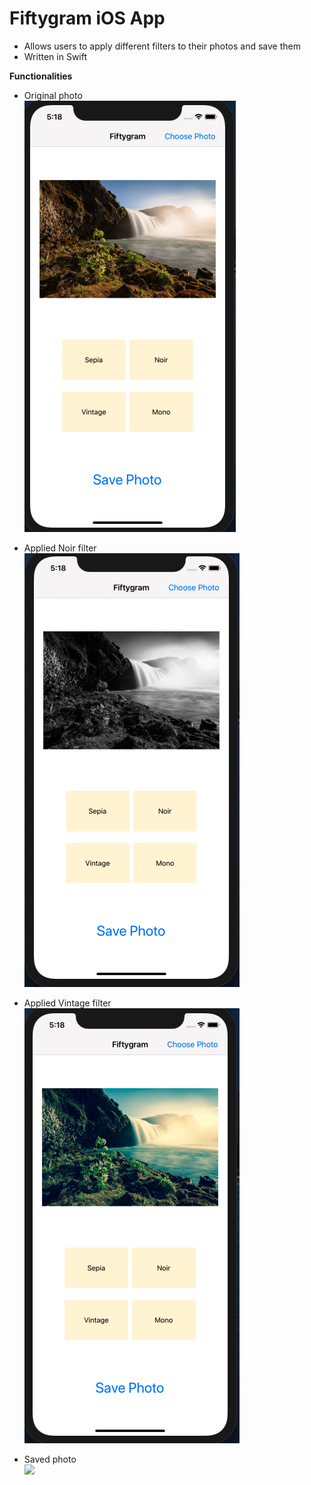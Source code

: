 # Fiftygram iOS App
- Allows users to apply different filters to their photos and save them
- Written in Swift 

<b>Functionalities</b></br>
- Original photo </br>
![](Screenshots/Original.png) 

- Applied Noir filter</br>
![](Screenshots/Applied%20Filter%201.png)

- Applied Vintage filter</br>
![](Screenshots/Applied%20Filter%202.png) 

- Saved photo</br>
![](Screenshots/SavedPhoto.png) 
